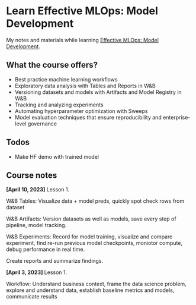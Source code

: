 # Learn Effective MLOps: Model Development

My notes and materials while learning [Effective MLOps: Model Development](https://github.com/wandb/edu/tree/main/mlops-001).

## What the course offers?

* Best practice machine learning workflows
* Exploratory data analysis with Tables and Reports in W&B
* Versioning datasets and models with Artifacts and Model Registry in W&B
* Tracking and analyzing experiments
* Automating hyperparameter optimization with Sweeps
* Model evaluation techniques that ensure reproducibility and enterprise-level governance

## Todos
* Make HF demo with trained model

## Course notes

**[April 10, 2023]** Lesson 1.

W&B Tables: Visualize data + model preds, quickly spot check rows from dataset

W&B Artifacts: Version datasets as well as models, save every step of pipeline, model tracking.

W&B Experiments: Record for model training, visualize and compare experiment, find re-run previous model checkpoints, moniotor compute, debug performance in real time.

Create reports and summarize findings.

**[April 3, 2023]** Lesson 1.

Workflow: Understand business context, frame the data science problem, explore and understand data, establish baseline metrics and models, communicate results
